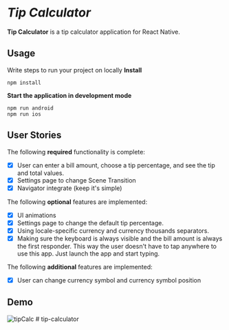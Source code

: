 # *Tip Calculator*

**Tip Calculator** is a tip calculator application for React Native.

## Usage 

Write steps to run your project on locally
**Install**
```
npm install
```

**Start the application in development mode**
```
npm run android
npm run ios
```

## User Stories

The following **required** functionality is complete:

* [x] User can enter a bill amount, choose a tip percentage, and see the tip and total values.
* [x] Settings page to change Scene Transition 
* [x] Navigator integrate (keep it's simple) 

The following **optional** features are implemented:
* [x] UI animations
* [x] Settings page to change the default tip percentage.
* [x] Using locale-specific currency and currency thousands separators.
* [x] Making sure the keyboard is always visible and the bill amount is always the first responder. This way the user doesn't have to tap anywhere to use this app. Just launch the app and start typing.

The following **additional** features are implemented:

- [x] User can change currency symbol and currency symbol position

## Demo
![tipCalc](tip-calculator.gif)  # tip-calculator
